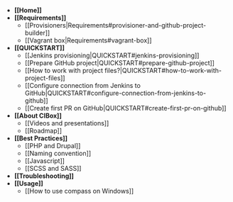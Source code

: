 * **[[Home]]**
* **[[Requirements]]**
  * [[Provisioners|Requirements#provisioner-and-github-project-builder]]
  * [[Vagrant box|Requirements#vagrant-box]]
* **[[QUICKSTART]]**
  * [[Jenkins provisioning|QUICKSTART#jenkins-provisioning]]
  * [[Prepare GitHub project|QUICKSTART#prepare-github-project]]
  * [[How to work with project files?|QUICKSTART#how-to-work-with-project-files]]
  * [[Configure connection from Jenkins to GitHub|QUICKSTART#configure-connection-from-jenkins-to-github]]
  * [[Create first PR on GitHub|QUICKSTART#create-first-pr-on-github]]
* **[[About CIBox]]**
  * [[Videos and presentations]]
  * [[Roadmap]]
* **[[Best Practices]]**
  * [[PHP and Drupal]]
  * [[Naming convention]]
  * [[Javascript]]
  * [[SCSS and SASS]]
* **[[Troubleshooting]]**
* **[[Usage]]**
  * [[How to use compass on Windows]]